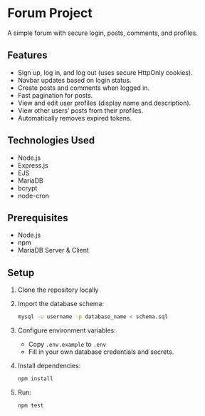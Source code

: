 # Forum Project

A simple forum with secure login, posts, comments, and profiles.

## Features

* Sign up, log in, and log out (uses secure HttpOnly cookies).
* Navbar updates based on login status.
* Create posts and comments when logged in.
* Fast pagination for posts.
* View and edit user profiles (display name and description).
* View other users’ posts from their profiles.
* Automatically removes expired tokens.

## Technologies Used

* Node.js
* Express.js
* EJS
* MariaDB
* bcrypt
* node-cron 

## Prerequisites

* Node.js
* npm
* MariaDB Server & Client

## Setup
1. Clone the repository locally

2. Import the database schema:

   ```bash
   mysql -u username -p database_name < schema.sql
   ```

3. Configure environment variables:

   * Copy `.env.example` to `.env`
   * Fill in your own database credentials and secrets.

4. Install dependencies:

   ```bash
   npm install
   ```

5. Run:

   ```bash
   npm test
   ```
